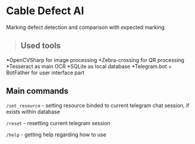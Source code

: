 # Cable Defect AI

Marking defect detection and comparison with expected marking

> ## Used tools
*OpenCVSharp for image processing
*Zebra-crossing for QR processing
*Tesseract as main OCR
*SQLite as local database
*Telegram.bot + BotFather for user interface part
## Main commands
```/set_resource``` - setting resource binded to current telegram chat session, if exists within database

```/reset``` - resetting current telegram session

```/help``` - getting help regarding how to use
